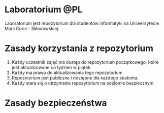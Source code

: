 # Laboratorium @PL
Laboratorium jest repozytorium dla studentów informatyki na Uniwersytecie Marii Curie - Skłodowskiej.

# Zasady korzystania z repozytorium

  1. Każdy uczestnik zajęć ma dostęp do repozytorium początkowego, które jest aktualizowane co tydzień w piątek.
  2. Każdy ma prawo do aktualizowania tego repozytorium.
  3. Repozytorium jest publiczne i dostępne dla każdego studenta.
  4. Każdy stara się o utrzymanie repozytorium na poziomie bezpiecznym.
  
 # Zasady bezpieczeństwa
